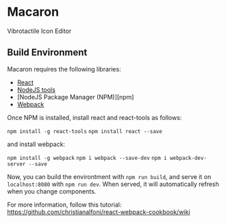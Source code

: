 # Macaron
Vibrotactile Icon Editor

## Build Environment

Macaron requires the following libraries:

 - [React][react]
 - [NodeJS tools][nodejs]
 - [NodeJS Package Manager (NPM)][npm]
 - [Webpack][webpack]

 Once NPM is installed, install react and react-tools as follows:

 `npm install -g react-tools`
 `npm install react --save`

 and install webpack:

 `npm install -g webpack`
 `npm i webpack --save-dev`
 `npm i webpack-dev-server --save`

 Now, you can build the environtment with `npm run build`, and serve it on `localhost:8080` with `npm run dev`. When served, it will automatically refresh when you change components.


 For more information, follow this tutorial: https://github.com/christianalfoni/react-webpack-cookbook/wiki

[nodejs]: http://nodejs.org
[npmjs]: https://www.npmjs.org
[react]: http://facebook.github.io/react/
[webpack]: http://webpack.github.io
